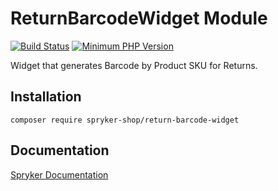 # ReturnBarcodeWidget Module

[![Build Status](https://travis-ci.org/spryker-shop/return-barcode-widget.svg)](https://travis-ci.org/spryker-shop/return-barcode-widget)
[![Minimum PHP Version](https://img.shields.io/badge/php-%3E%3D%207.2-8892BF.svg)](https://php.net/)

Widget that generates Barcode by Product SKU for Returns.

## Installation

```
composer require spryker-shop/return-barcode-widget
```

## Documentation

[Spryker Documentation](https://academy.spryker.com/developing_with_spryker/module_guide/modules.html)
